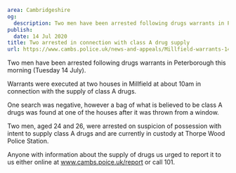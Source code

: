 ```yaml
area: Cambridgeshire
og:
  description: Two men have been arrested following drugs warrants in Peterborough this morning (Tuesday 14 July).
publish:
  date: 14 Jul 2020
title: Two arrested in connection with class A drug supply
url: https://www.cambs.police.uk/news-and-appeals/Millfield-warrants-14July
```

Two men have been arrested following drugs warrants in Peterborough this morning (Tuesday 14 July).

Warrants were executed at two houses in Millfield at about 10am in connection with the supply of class A drugs.

One search was negative, however a bag of what is believed to be class A drugs was found at one of the houses after it was thrown from a window.

Two men, aged 24 and 26, were arrested on suspicion of possession with intent to supply class A drugs and are currently in custody at Thorpe Wood Police Station.

Anyone with information about the supply of drugs us urged to report it to us either online at www.cambs.poice.uk/report or call 101.
